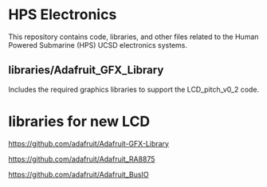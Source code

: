 # HPS Electronics

This repository contains code, libraries, and other files related to the Human Powered Submarine (HPS) UCSD electronics systems.

## libraries/Adafruit_GFX_Library
Includes the required graphics libraries to support the LCD_pitch_v0_2 code.

# libraries for new LCD
https://github.com/adafruit/Adafruit-GFX-Library

https://github.com/adafruit/Adafruit_RA8875

https://github.com/adafruit/Adafruit_BusIO
